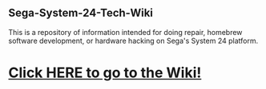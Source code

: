 ## Sega-System-24-Tech-Wiki
This is a repository of information intended for doing repair, homebrew software development, or hardware hacking on Sega's System 24 platform.


# [Click HERE to go to the Wiki!](https://github.com/charlesmacd/Sega-System-24-Tech-Wiki/wiki)
